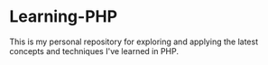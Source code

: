 # Learning-PHP
This is my personal repository for exploring and applying the latest concepts and techniques I've learned in PHP.
